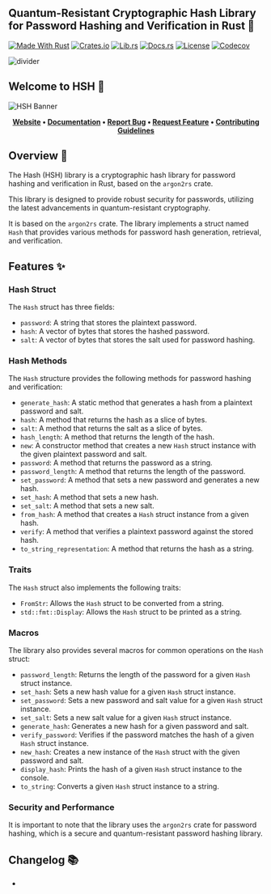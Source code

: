 <!-- markdownlint-disable MD041 -->
## Quantum-Resistant Cryptographic Hash Library for Password Hashing and Verification in Rust 🦀

[![Made With Rust][made-with-rust]][6] [![Crates.io][crates-badge]][8] [![Lib.rs][libs-badge]][10] [![Docs.rs][docs-badge]][9] [![License][license-badge]][2] [![Codecov][codecov-badge]][11]

![divider][divider]

## Welcome to HSH 👋

![HSH Banner][banner]

<!-- markdownlint-disable MD033 -->
<center>

**[Website][0]
• [Documentation][9]
• [Report Bug][3]
• [Request Feature][3]
• [Contributing Guidelines][4]**

</center>

<!-- markdownlint-enable MD033 -->

## Overview 📖

The Hash (HSH) library is a cryptographic hash library for password hashing and verification in Rust, based on the `argon2rs` crate.

This library is designed to provide robust security for passwords, utilizing the latest advancements in quantum-resistant cryptography.

It is based on the `argon2rs` crate. The library implements a struct named `Hash` that provides various methods for password hash generation, retrieval, and verification.

## Features ✨

### Hash Struct

The `Hash` struct has three fields:

- `password`: A string that stores the plaintext password.
- `hash`: A vector of bytes that stores the hashed password.
- `salt`: A vector of bytes that stores the salt used for password
  hashing.

### Hash Methods

The `Hash` structure provides the following methods for password hashing
and verification:

- `generate_hash`: A static method that generates a hash from a plaintext password and salt.
- `hash`: A method that returns the hash as a slice of bytes.
- `salt`: A method that returns the salt as a slice of bytes.
- `hash_length`: A method that returns the length of the hash.
- `new`: A constructor method that creates a new `Hash` struct instance with the given plaintext password and salt.
- `password`: A method that returns the password as a string.
- `password_length`: A method that returns the length of the password.
- `set_password`: A method that sets a new password and generates a new hash.
- `set_hash`: A method that sets a new hash.
- `set_salt`: A method that sets a new salt.
- `from_hash`: A method that creates a `Hash` struct instance from a given hash.
- `verify`: A method that verifies a plaintext password against the stored hash.
- `to_string_representation`: A method that returns the hash as a string.

### Traits

The `Hash` struct also implements the following traits:

- `FromStr`: Allows the `Hash` struct to be converted from a string.
- `std::fmt::Display`: Allows the `Hash` struct to be printed as a string.

### Macros

The library also provides several macros for common operations on the `Hash` struct:

- `password_length`: Returns the length of the password for a given `Hash` struct instance.
- `set_hash`: Sets a new hash value for a given `Hash` struct instance.
- `set_password`: Sets a new password and salt value for a given `Hash` struct instance.
- `set_salt`: Sets a new salt value for a given `Hash` struct instance.
- `generate_hash`: Generates a new hash for a given password and salt.
- `verify_password`: Verifies if the password matches the hash of a given `Hash` struct instance.
- `new_hash`: Creates a new instance of the `Hash` struct with the given password and salt.
- `display_hash`: Prints the hash of a given `Hash` struct instance to the console.
- `to_string`: Converts a given `Hash` struct instance to a string.

### Security and Performance

It is important to note that the library uses the `argon2rs` crate for password hashing, which is a secure and quantum-resistant password hashing library.

## Changelog 📚

-

[0]: https://minifunctions.com
[2]: http://opensource.org/licenses/MIT
[3]: https://github.com/sebastienrousseau/hsh/issues
[4]: https://raw.githubusercontent.com/sebastienrousseau/hsh/main/CONTRIBUTING.md
[6]: https://github.com/sebastienrousseau/hsh/graphs/contributors
[8]: https://crates.io/crates/hsh
[9]: https://docs.rs/hsh
[10]: https://lib.rs/crates/hsh
[11]: https://codecov.io/github/sebastienrousseau/hsh

[banner]: https://raw.githubusercontent.com/sebastienrousseau/vault/main/assets/hsh/banners/banner-hsh-1597x377.svg "HSH Banner"
[codecov-badge]: https://img.shields.io/codecov/c/github/sebastienrousseau/hsh?style=for-the-badge&token=X3ZP0K1SGI 'Codecov'
[crates-badge]: https://img.shields.io/crates/v/hsh.svg?style=for-the-badge 'Crates.io'
[divider]: https://raw.githubusercontent.com/sebastienrousseau/vault/main/assets/elements/divider.svg "divider"
[docs-badge]: https://img.shields.io/docsrs/hsh.svg?style=for-the-badge 'Docs.rs'
[libs-badge]: https://img.shields.io/badge/lib.rs-v0.0.3-orange.svg?style=for-the-badge 'Lib.rs'
[license-badge]: https://img.shields.io/crates/l/hsh.svg?style=for-the-badge 'License'
[made-with-rust]: https://img.shields.io/badge/rust-f04041?style=for-the-badge&labelColor=c0282d&logo=rust 'Made With Rust'
